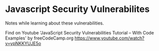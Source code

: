 # Javascript Security Vulnerabilites

Notes while learning about these vulnerabilities.


Find on Youtube 
'JavaScript Security Vulnerabilities Tutorial – With Code Examples' by freeCodeCamp.org
https://www.youtube.com/watch?v=ypNKKYUJE5o
